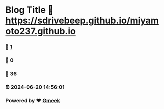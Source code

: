 # Blog Title :link: https://sdrivebeep.github.io/miyamoto237.github.io 
### :page_facing_up: [1](https://sdrivebeep.github.io/miyamoto237.github.io/tag.html) 
### :speech_balloon: 0 
### :hibiscus: 36 
### :alarm_clock: 2024-06-20 14:56:01 
### Powered by :heart: [Gmeek](https://github.com/Meekdai/Gmeek)
